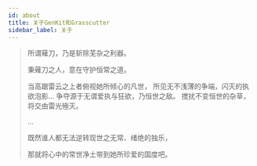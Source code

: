 ```yaml
---
id: about
title: 关于GenKit和Grasscutter
sidebar_label: 关于
---
```


> 所谓薙刀，乃是斩除芜杂之利器。
>
> 秉薙刀之人，意在守护恒常之道。
>
> 当高踞雷云之上者俯视她所倾心的凡世，
> 所见无不浅薄的争端，闪灭的执欲泡影…
> 争夺源于无谓爱执与狂欲，乃恒世之敌。
> 搅扰不变恒世的杂草，将交由雷光殛灭。
>
> ...
>
> 既然谁人都无法逆转现世之无常、绪绝的独乐，
>
> 那就将心中的常世净土带到她所珍爱的国度吧。